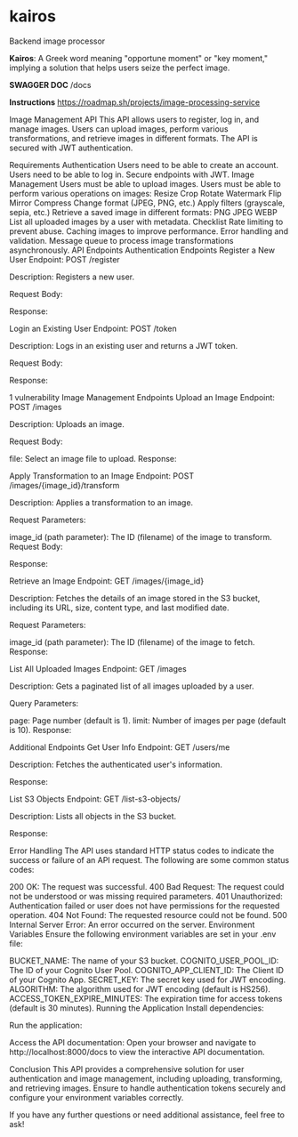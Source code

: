 # kairos
Backend image processor

**Kairos**: A Greek word meaning "opportune moment" or "key moment," implying a solution that
helps users seize the perfect image.

**SWAGGER DOC**
/docs

**Instructions**
https://roadmap.sh/projects/image-processing-service

Image Management API
This API allows users to register, log in, and manage images. Users can upload images, perform various transformations, and retrieve images in different formats. The API is secured with JWT authentication.

Requirements
Authentication
Users need to be able to create an account.
Users need to be able to log in.
Secure endpoints with JWT.
Image Management
Users must be able to upload images.
Users must be able to perform various operations on images:
Resize
Crop
Rotate
Watermark
Flip
Mirror
Compress
Change format (JPEG, PNG, etc.)
Apply filters (grayscale, sepia, etc.)
Retrieve a saved image in different formats:
PNG
JPEG
WEBP
List all uploaded images by a user with metadata.
Checklist
Rate limiting to prevent abuse.
Caching images to improve performance.
Error handling and validation.
Message queue to process image transformations asynchronously.
API Endpoints
Authentication Endpoints
Register a New User
Endpoint: POST /register

Description: Registers a new user.

Request Body:

Response:

Login an Existing User
Endpoint: POST /token

Description: Logs in an existing user and returns a JWT token.

Request Body:

Response:

1 vulnerability
Image Management Endpoints
Upload an Image
Endpoint: POST /images

Description: Uploads an image.

Request Body:

file: Select an image file to upload.
Response:

Apply Transformation to an Image
Endpoint: POST /images/{image_id}/transform

Description: Applies a transformation to an image.

Request Parameters:

image_id (path parameter): The ID (filename) of the image to transform.
Request Body:

Response:

Retrieve an Image
Endpoint: GET /images/{image_id}

Description: Fetches the details of an image stored in the S3 bucket, including its URL, size, content type, and last modified date.

Request Parameters:

image_id (path parameter): The ID (filename) of the image to fetch.
Response:

List All Uploaded Images
Endpoint: GET /images

Description: Gets a paginated list of all images uploaded by a user.

Query Parameters:

page: Page number (default is 1).
limit: Number of images per page (default is 10).
Response:

Additional Endpoints
Get User Info
Endpoint: GET /users/me

Description: Fetches the authenticated user's information.

Response:

List S3 Objects
Endpoint: GET /list-s3-objects/

Description: Lists all objects in the S3 bucket.

Response:

Error Handling
The API uses standard HTTP status codes to indicate the success or failure of an API request. The following are some common status codes:

200 OK: The request was successful.
400 Bad Request: The request could not be understood or was missing required parameters.
401 Unauthorized: Authentication failed or user does not have permissions for the requested operation.
404 Not Found: The requested resource could not be found.
500 Internal Server Error: An error occurred on the server.
Environment Variables
Ensure the following environment variables are set in your .env file:

BUCKET_NAME: The name of your S3 bucket.
COGNITO_USER_POOL_ID: The ID of your Cognito User Pool.
COGNITO_APP_CLIENT_ID: The Client ID of your Cognito App.
SECRET_KEY: The secret key used for JWT encoding.
ALGORITHM: The algorithm used for JWT encoding (default is HS256).
ACCESS_TOKEN_EXPIRE_MINUTES: The expiration time for access tokens (default is 30 minutes).
Running the Application
Install dependencies:

Run the application:

Access the API documentation: Open your browser and navigate to http://localhost:8000/docs to view the interactive API documentation.

Conclusion
This API provides a comprehensive solution for user authentication and image management, including uploading, transforming, and retrieving images. Ensure to handle authentication tokens securely and configure your environment variables correctly.

If you have any further questions or need additional assistance, feel free to ask!